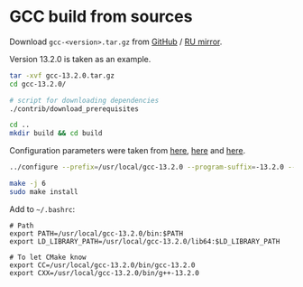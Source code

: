 # GCC build from sources
Download `gcc-<version>.tar.gz` from [GitHub](https://github.com/gcc-mirror/gcc/tags) / [RU mirror](http://mirror.linux-ia64.org/gnu/gcc/releases/).

Version 13.2.0 is taken as an example.
```bash
tar -xvf gcc-13.2.0.tar.gz
cd gcc-13.2.0/

# script for downloading dependencies
./contrib/download_prerequisites 
```

```bash
cd ..
mkdir build && cd build
```

Configuration parameters were taken from  [here](https://iamsorush.com/posts/build-gcc11/), [here](https://gist.github.com/jeetsukumaran/5224956) and [here](https://gcc.gnu.org/install/configure.html).
```bash
../configure --prefix=/usr/local/gcc-13.2.0 --program-suffix=-13.2.0 --enable-shared --enable-threads=posix --enable-__cxa_atexit --enable-clocale=gnu --disable-multilib --enable-languages=c,c++
```

```bash
make -j 6
sudo make install
```

Add to `~/.bashrc`:
```b
# Path
export PATH=/usr/local/gcc-13.2.0/bin:$PATH
export LD_LIBRARY_PATH=/usr/local/gcc-13.2.0/lib64:$LD_LIBRARY_PATH

# To let CMake know
export CC=/usr/local/gcc-13.2.0/bin/gcc-13.2.0
export CXX=/usr/local/gcc-13.2.0/bin/g++-13.2.0 
```

